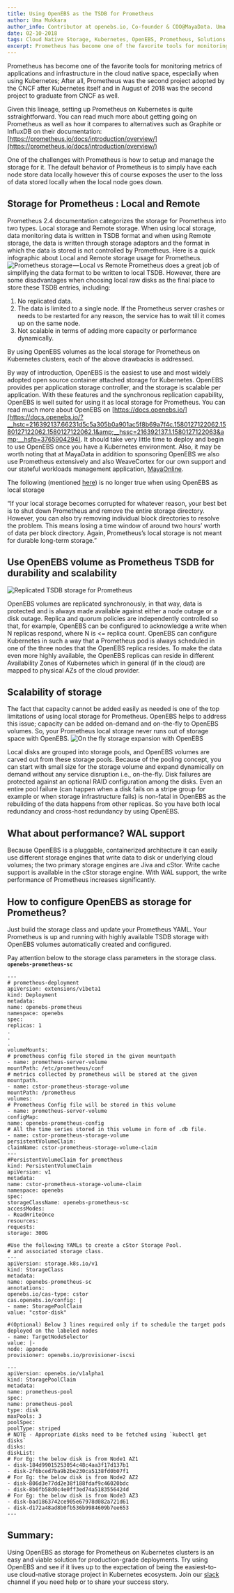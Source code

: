 ```yaml
---
title: Using OpenEBS as the TSDB for Prometheus
author: Uma Mukkara
author_info: Contributor at openebs.io, Co-founder & COO@MayaData. Uma led product development in the early days of MayaData (CloudByte).
date: 02-10-2018
tags: Cloud Native Storage, Kubernetes, OpenEBS, Prometheus, Solutions
excerpt: Prometheus has become one of the favorite tools for monitoring metrics of applications and infrastructure in the cloud native space, especially when using Kubernetes; 
---
```


Prometheus has become one of the favorite tools for monitoring metrics of applications and infrastructure in the cloud native space, especially when using Kubernetes; After all, Prometheus was the second project adopted by the CNCF after Kubernetes itself and in August of 2018 was the second project to graduate from CNCF as well.

Given this lineage, setting up Prometheus on Kubernetes is quite sstraightforward. You can read much more about getting going on Prometheus as well as how it compares to alternatives such as Graphite or InfluxDB on their documentation: [https://prometheus.io/docs/introduction/overview/](https://prometheus.io/docs/introduction/overview/)

One of the challenges with Prometheus is how to setup and manage the storage for it. The default behavior of Prometheus is to simply have each node store data locally however this of course exposes the user to the loss of data stored locally when the local node goes down.

## Storage for Prometheus : Local and Remote

Prometheus 2.4 documentation categorizes the storage for Prometheus into two types. Local storage and Remote storage. When using local storage, data monitoring data is written in TSDB format and when using Remote storage, the data is written through storage adaptors and the format in which the data is stored is not controlled by Prometheus. Here is a quick infographic about Local and Remote storage usage for Prometheus.
![Prometheus storage — Local vs Remote](https://cdn-images-1.medium.com/max/800/0*N9cDfVd6xzRsAFK3)
Prometheus does a great job of simplifying the data format to be written to local TSDB. However, there are some disadvantages when choosing local raw disks as the final place to store these TSDB entries, including:

1. No replicated data.
2. The data is limited to a single node. If the Prometheus server crashes or needs to be restarted for any reason, the service has to wait till it comes up on the same node.
3. Not scalable in terms of adding more capacity or performance dynamically.

By using OpenEBS volumes as the local storage for Prometheus on Kubernetes clusters, each of the above drawbacks is addressed.

By way of introduction, OpenEBS is the easiest to use and most widely adopted open source container attached storage for Kubernetes. OpenEBS provides per application storage controller, and the storage is scalable per application. With these features and the synchronous replication capability, OpenEBS is well suited for using it as local storage for Prometheus. You can read much more about OpenEBS on [https://docs.openebs.io/](https://docs.openebs.io/?__hstc=216392137.66231d5c5a305b0a901ac5f8b69a7f4c.1580127122062.1580127122062.1580127122062.1&amp;__hssc=216392137.1.1580127122063&amp;__hsfp=3765904294). It should take very little time to deploy and begin to use OpenEBS once you have a Kubernetes environment. Also, it may be worth noting that at MayaData in addition to sponsoring OpenEBS we also use Prometheus extensively and also WeaveCortex for our own support and our stateful workloads management application, [MayaOnline](https://mayaonline.io/).

The following (mentioned [here](https://prometheus.io/docs/prometheus/latest/storage/)) is no longer true when using OpenEBS as local storage

“If your local storage becomes corrupted for whatever reason, your best bet is to shut down Prometheus and remove the entire storage directory. However, you can also try removing individual block directories to resolve the problem. This means losing a time window of around two hours’ worth of data per block directory. Again, Prometheus’s local storage is not meant for durable long-term storage.”

## Use OpenEBS volume as Prometheus TSDB for durability and scalability
![Replicated TSDB storage for Prometheus](/public/images/blog/replicated-tsdb-storage-for-prometheus.png)

OpenEBS volumes are replicated synchronously, in that way, data is protected and is always made available against either a node outage or a disk outage. Replica and quorum policies are independently controlled so that, for example, OpenEBS can be configured to acknowledge a write when N replicas respond, where N is <= replica count. OpenEBS can configure Kubernetes in such a way that a Prometheus pod is always scheduled in one of the three nodes that the OpenEBS replica resides. To make the data even more highly available, the OpenEBS replicas can reside in different Availability Zones of Kubernetes which in general (if in the cloud) are mapped to physical AZs of the cloud provider.

## Scalability of storage

The fact that capacity cannot be added easily as needed is one of the top limitations of using local storage for Prometheus. OpenEBS helps to address this issue; capacity can be added on-demand and on-the-fly to OpenEBS volumes. So, your Prometheus local storage never runs out of storage space with OpenEBS.
![On the fly storage expansion with OpenEBS](/public/images/blog/scalability-of-storage.png)

Local disks are grouped into storage pools, and OpenEBS volumes are carved out from these storage pools. Because of the pooling concept, you can start with small size for the storage volume and expand dynamically on demand without any service disruption i.e., on-the-fly. Disk failures are protected against an optional RAID configuration among the disks. Even an entire pool failure (can happen when a disk fails on a stripe group for example or when storage infrastructure fails) is non-fatal in OpenEBS as the rebuilding of the data happens from other replicas. So you have both local redundancy and cross-host redundancy by using OpenEBS.

## What about performance? WAL support

Because OpenEBS is a pluggable, containerized architecture it can easily use different storage engines that write data to disk or underlying cloud volumes; the two primary storage engines are Jiva and cStor. Write cache support is available in the cStor storage engine. With WAL support, the write performance of Prometheus increases significantly.

## How to configure OpenEBS as storage for Prometheus?

Just build the storage class and update your Prometheus YAML. Your Prometheus is up and running with highly available TSDB storage with OpenEBS volumes automatically created and configured.

Pay attention below to the storage class parameters in the storage class. **`openebs-prometheus-sc`**

    ---
    # prometheus-deployment
    apiVersion: extensions/v1beta1
    kind: Deployment
    metadata:
    name: openebs-prometheus
    namespace: openebs
    spec:
    replicas: 1
    .
    .
    .
    volumeMounts:
    # prometheus config file stored in the given mountpath
    - name: prometheus-server-volume
    mountPath: /etc/prometheus/conf
    # metrics collected by prometheus will be stored at the given mountpath.
    - name: cstor-prometheus-storage-volume
    mountPath: /prometheus
    volumes:
    # Prometheus Config file will be stored in this volume
    - name: prometheus-server-volume
    configMap:
    name: openebs-prometheus-config
    # All the time series stored in this volume in form of .db file.
    - name: cstor-prometheus-storage-volume
    persistentVolumeClaim:
    claimName: cstor-prometheus-storage-volume-claim
    ---
    #PersistentVolumeClaim for prometheus
    kind: PersistentVolumeClaim
    apiVersion: v1
    metadata:
    name: cstor-prometheus-storage-volume-claim
    namespace: openebs
    spec:
    storageClassName: openebs-prometheus-sc
    accessModes:
    - ReadWriteOnce
    resources:
    requests:
    storage: 300G

    #Use the following YAMLs to create a cStor Storage Pool.
    # and associated storage class.
    ---
    apiVersion: storage.k8s.io/v1
    kind: StorageClass
    metadata:
    name: openebs-prometheus-sc
    annotations:
    openebs.io/cas-type: cstor
    cas.openebs.io/config: |
    - name: StoragePoolClaim
    value: "cstor-disk"

    #(Optional) Below 3 lines required only if to schedule the target pods deployed on the labeled nodes
    - name: TargetNodeSelector
    value: |-
    node: appnode
    provisioner: openebs.io/provisioner-iscsi
    
    ---
    apiVersion: openebs.io/v1alpha1
    kind: StoragePoolClaim
    metadata:
    name: prometheus-pool
    spec:
    name: prometheus-pool
    type: disk
    maxPools: 3
    poolSpec:
    poolType: striped
    # NOTE - Appropriate disks need to be fetched using `kubectl get disks`
    disks:
    diskList:
    # For Eg: the below disk is from Node1 AZ1
    - disk-184d99015253054c48c4aa3f17d137b1
    - disk-2f6bced7ba9b2be230ca5138fd0b07f1
    # For Eg: the below disk is from Node2 AZ2
    - disk-806d3e77dd2e38f188fdaf9c46020bdc
    - disk-8b6fb58d0c4e0ff3ed74a5183556424d
    # For Eg: the below disk is from Node3 AZ3
    - disk-bad1863742ce905e67978d082a721d61
    - disk-d172a48ad8b0fb536b9984609b7ee653
    ---

## Summary:

Using OpenEBS as storage for Prometheus on Kubernetes clusters is an easy and viable solution for production-grade deployments. Try using OpenEBS and see if it lives up to the expectation of being the easiest-to-use cloud-native storage project in Kubernetes ecosystem. Join our [slack](http://slack.openebs.io/?__hstc=216392137.66231d5c5a305b0a901ac5f8b69a7f4c.1580127122062.1580127122062.1580127122062.1&amp;__hssc=216392137.1.1580127122063&amp;__hsfp=3765904294) channel if you need help or to share your success story.

